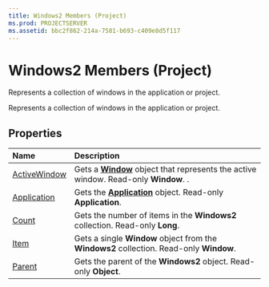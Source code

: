 ```yaml
---
title: Windows2 Members (Project)
ms.prod: PROJECTSERVER
ms.assetid: bbc2f862-214a-7581-b693-c409e8d5f117
---
```



# Windows2 Members (Project)
Represents a collection of windows in the application or project.

Represents a collection of windows in the application or project.


## Properties



|**Name**|**Description**|
|:-----|:-----|
|[ActiveWindow](windows2-activewindow-property-project.md)|Gets a  **[Window](window-object-project.md)** object that represents the active window. Read-only **Window**. .|
|[Application](windows2-application-property-project.md)|Gets the  **[Application](application-object-project.md)** object. Read-only **Application**.|
|[Count](windows2-count-property-project.md)|Gets the number of items in the  **Windows2** collection. Read-only **Long**.|
|[Item](windows2-item-property-project.md)|Gets a single  **Window** object from the **Windows2** collection. Read-only **Window**.|
|[Parent](windows2-parent-property-project.md)|Gets the parent of the  **Windows2** object. Read-only **Object**.|

